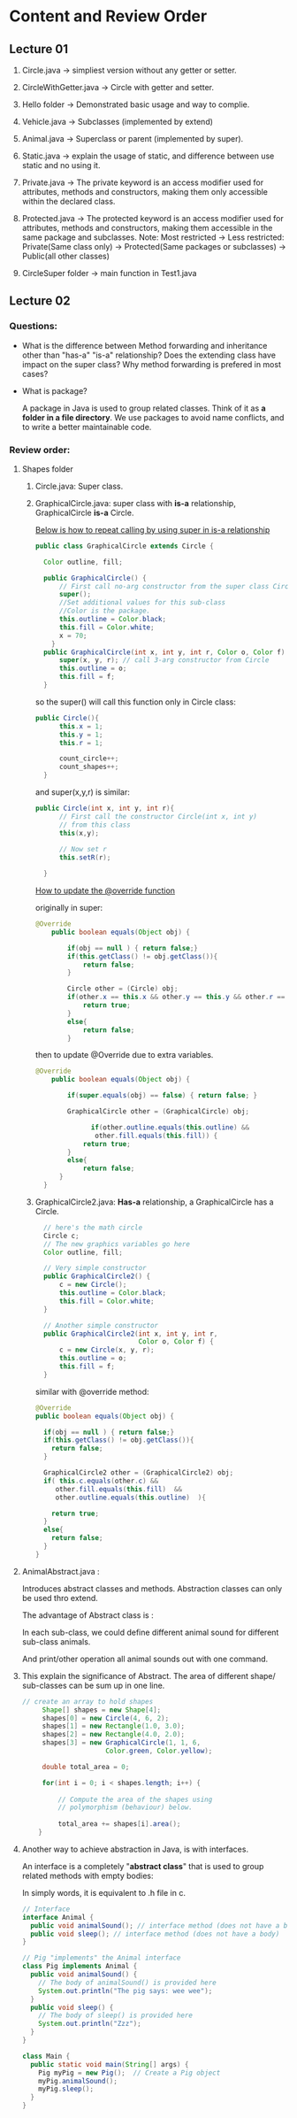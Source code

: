# Content and Review Order
## Lecture 01
1. Circle.java -> simpliest version without any getter or setter.
2. CircleWithGetter.java -> Circle with getter and setter.
3. Hello folder -> Demonstrated basic usage and way to complie.
4. Vehicle.java -> Subclasses (implemented by extend)
5. Animal.java -> Superclass or parent (implemented by super).
6. Static.java -> explain the usage of static, and difference between use static and no using it.
7. Private.java -> The private keyword is an access modifier used for attributes, methods and constructors, making them only accessible within the declared class.
8. Protected.java -> The protected keyword is an access modifier used for attributes, methods and constructors, making them accessible in the same package and subclasses.
Note:
Most restricted -> Less restricted:
Private(Same class only) -> Protected(Same packages or subclasses) -> Public(all other classes)

9. CircleSuper folder -> main function in Test1.java

## Lecture 02

### Questions:

- What is the difference between Method forwarding and inheritance other than "has-a" "is-a" relationship? Does the extending class have impact on the super class? Why method forwarding is prefered in most cases?

- What is package?

  A package in Java is used to group related classes. Think of it as **a folder in a file directory**. We use packages to avoid name conflicts, and to write a better maintainable code.



### Review order:

1. Shapes folder

   1. Circle.java: Super class.

   2. GraphicalCircle.java: super class with **is-a** relationship, GraphicalCircle **is-a** Circle.

      

      <u>Below is how to repeat calling by using super in is-a relationship</u>

      ```java
      public class GraphicalCircle extends Circle {
      
      	Color outline, fill;
      
        public GraphicalCircle() {
            // First call no-arg constructor from the super class Circle
            super();
            //Set additional values for this sub-class
            //Color is the package.
            this.outline = Color.black;
            this.fill = Color.white;
            x = 70;
          }
        public GraphicalCircle(int x, int y, int r, Color o, Color f) {
      		super(x, y, r); // call 3-arg constructor from Circle
      		this.outline = o;
      		this.fill = f;
      	}
      ```

      so the super() will call this function only in Circle class:

      ```java
      public Circle(){
      		this.x = 1;
      		this.y = 1;
      		this.r = 1;
      
      		count_circle++; 
      		count_shapes++;
      	}
      ```

      and super(x,y,r) is similar:

      ```java
      public Circle(int x, int y, int r){
      		// First call the constructor Circle(int x, int y)
      		// from this class
      		this(x,y);   
      		
      		// Now set r
      		this.setR(r);
      
      	}
      ```

      

      <u>How to update the @override function</u>

      originally in super:

      ```java
      @Override
          public boolean equals(Object obj) {
      
              if(obj == null ) { return false;}
              if(this.getClass() != obj.getClass()){
                  return false;
              }
      
              Circle other = (Circle) obj;
              if(other.x == this.x && other.y == this.y && other.r == this.r){
                  return true;
              }
              else{
                  return false;
              }
      ```

      then to update @Override due to extra variables.

      ```java
      @Override
          public boolean equals(Object obj) {
      
              if(super.equals(obj) == false) { return false; } 
      
              GraphicalCircle other = (GraphicalCircle) obj;
      
      				if(other.outline.equals(this.outline) && 
      		   		 other.fill.equals(this.fill)) {
                  return true;
              }
              else{
                  return false;
      		}
      	}
      ```

   3. GraphicalCircle2.java: **Has-a** relationship, a GraphicalCircle has a Circle.

      ```java
      	// here's the math circle
      	Circle c;
      	// The new graphics variables go here
      	Color outline, fill;
      
      	// Very simple constructor
      	public GraphicalCircle2() {
      		c = new Circle();
      		this.outline = Color.black;
      		this.fill = Color.white;
      	}
      
      	// Another simple constructor
      	public GraphicalCircle2(int x, int y, int r, 
      							Color o, Color f) {
      		c = new Circle(x, y, r);
      		this.outline = o;
      		this.fill = f;
      	}
      ```

      similar with @override method:

      ```java
      @Override
      public boolean equals(Object obj) {
      
        if(obj == null ) { return false;}
        if(this.getClass() != obj.getClass()){
          return false;
        }
      
        GraphicalCircle2 other = (GraphicalCircle2) obj;
        if( this.c.equals(other.c) && 
           other.fill.equals(this.fill)  && 
           other.outline.equals(this.outline)  ){
      
          return true;
        }
        else{
          return false;
        }
      }
      ```

      

2. AnimalAbstract.java : 

   Introduces abstract classes and methods. Abstraction classes can only be used thro extend. 

   The advantage of Abstract class is : 

   In each sub-class, we could define different animal sound for different sub-class animals.

   And print/other operation all animal sounds out with one command.

3. This explain the significance of Abstract. The area of different shape/ sub-classes can be sum up in one line.

   ```java
   // create an array to hold shapes
   		Shape[] shapes = new Shape[4];    
   		shapes[0] = new Circle(4, 6, 2);
   		shapes[1] = new Rectangle(1.0, 3.0);
   		shapes[2] = new Rectangle(4.0, 2.0);
   		shapes[3] = new GraphicalCircle(1, 1, 6, 
   					    Color.green, Color.yellow);
   
   		double total_area = 0;
   
   		for(int i = 0; i < shapes.length; i++) {
   			
   			// Compute the area of the shapes using
   			// polymorphism (behaviour) below.
   			
   			total_area += shapes[i].area();    
       }
   ```

4. Another way to achieve abstraction in Java, is with interfaces.

   An interface is a completely "**abstract class**" that is used to group related methods with empty bodies:

   In simply words, it is equivalent to .h file in c.

   ```java
   // Interface
   interface Animal {
     public void animalSound(); // interface method (does not have a body)
     public void sleep(); // interface method (does not have a body)
   }
   
   // Pig "implements" the Animal interface
   class Pig implements Animal {
     public void animalSound() {
       // The body of animalSound() is provided here
       System.out.println("The pig says: wee wee");
     }
     public void sleep() {
       // The body of sleep() is provided here
       System.out.println("Zzz");
     }
   }
   
   class Main {
     public static void main(String[] args) {
       Pig myPig = new Pig();  // Create a Pig object
       myPig.animalSound();
       myPig.sleep();
     }
   }
   ```

   